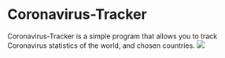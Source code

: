 # Coronavirus-Tracker
Coronavirus-Tracker is a simple program that allows you to track Coronavirus statistics of the world, and chosen countries.
![](https://i.imgur.com/qHyNIHg.png)
